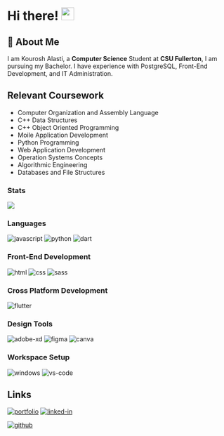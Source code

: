 # Hi there! <img src="https://media.giphy.com/media/hvRJCLFzcasrR4ia7z/giphy.gif" width="29px" height="29px">

## 🚀 About Me

I am Kourosh Alasti, a **Computer Science** Student at **CSU Fullerton**, I am pursuing my Bachelor. I have experience with PostgreSQL, Front-End Development, and IT Administration.

## Relevant Coursework
- Computer Organization and Assembly Language
- C++ Data Structures
- C++ Object Oriented Programming
- Moile Application Development
- Python Programming
- Web Application Development
- Operation Systems Concepts
- Algorithmic Engineering
- Databases and File Structures

### Stats
<img src="https://github-readme-stats.vercel.app/api?username=kourosh-alasti&theme=gotham&show_icons=true&count_private=true">

### Languages
![javascript](https://img.shields.io/badge/JavaScript-323330?style=for-the-badge&logo=javascript&logoColor=F7DF1E)
![python](https://img.shields.io/badge/Python-3776AB?style=for-the-badge&logo=python&logoColor=white)
![dart](https://img.shields.io/badge/Dart-28B6F6?style=for-the-badge&logo=dart&logoColor=white)

### Front-End Development
![html](https://img.shields.io/badge/HTML5-E34F26?style=for-the-badge&logo=html5&logoColor=white)
![css](https://img.shields.io/badge/CSS3-1572B6?style=for-the-badge&logo=css3&logoColor=white)
![sass](https://img.shields.io/badge/SASS-CC6699?style=for-the-badge&logo=sass&logoColor=white)

### Cross Platform Development
![flutter](https://img.shields.io/badge/Flutter-28B6F6?style=for-the-badge&logo=flutter&logoColor=white)

### Design Tools
![adobe-xd](https://img.shields.io/badge/adobe_xd-470137?style=for-the-badge&logo=adobe-xd&logoColor=white)
![figma](https://img.shields.io/badge/figma-000000?style=for-the-badge&logo=figma&logoColor=white)
![canva](https://img.shields.io/badge/canva-00C4CC?style=for-the-badge&logo=canva&logoColor=white)


### Workspace Setup
![windows](https://img.shields.io/badge/Windows_10-0078D6?style=for-the-badge&logo=windows&logoColor=white)
![vs-code](https://img.shields.io/badge/VS_Code-007ACC?style=for-the-badge&logo=Visual-Studio-Code&logoColor=white)

## Links
[![portfolio](https://img.shields.io/badge/Portfolio-5340ff?style=for-the-badge&logo=Google-chrome&logoColor=white)](https://kouroshalasti.com/)
[![linked-in](https://img.shields.io/badge/Linked_In-0077B5?style=for-the-badge&logo=LinkedIn&logoColor=white)](https://www.linkedin.com/in/kourosh-alasti/)

[![github](https://img.shields.io/badge/GitHub-000000?style=for-the-badge&logo=GitHub&logoColor=white)](https://github.com/kourosh-alasti)
